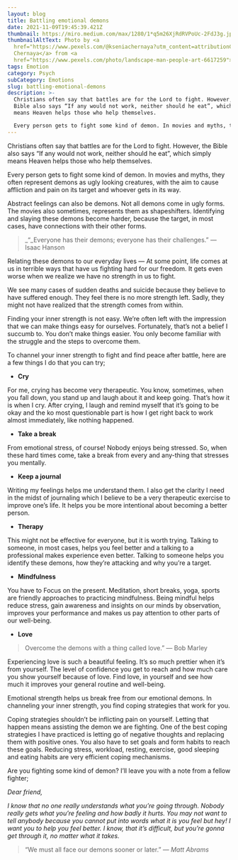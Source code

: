 ```yaml
---
layout: blog
title: Battling emotional demons
date: 2021-11-09T19:45:39.421Z
thumbnail: https://miro.medium.com/max/1280/1*q5m26XjRdRVPoUc-2FdJ3g.jpeg
thumbnailAltText: Photo by <a
  href="https://www.pexels.com/@kseniachernaya?utm_content=attributionCopyText&utm_medium=referral&utm_source=pexels">Ksenia
  Chernaya</a> from <a
  href="https://www.pexels.com/photo/landscape-man-people-art-6617259">Pexels</a>
tags: Emotion
category: Psych
subCategory: Emotions
slug: battling-emotional-demons
description: >-
  Christians often say that battles are for the Lord to fight. However, the
  Bible also says “If any would not work, neither should he eat”, which simply
  means Heaven helps those who help themselves.

  Every person gets to fight some kind of demon. In movies and myths, they often represent demons as ugly looking creatures, with the aim to cause affliction and pain on its target and whoever gets in its way.
---
```

Christians often say that battles are for the Lord to fight. However, the Bible also says “If any would not work, neither should he eat”, which simply means Heaven helps those who help themselves.

Every person gets to fight some kind of demon. In movies and myths, they often represent demons as ugly looking creatures, with the aim to cause affliction and pain on its target and whoever gets in its way.

Abstract feelings can also be demons. Not all demons come in ugly forms. The movies also sometimes, represents them as shapeshifters. Identifying and slaying these demons become harder, because the target, in most cases, have connections with their other forms.

> _“_Everyone has their demons; everyone has their challenges.” — Isaac Hanson

Relating these demons to our everyday lives — At some point, life comes at us in terrible ways that have us fighting hard for our freedom. It gets even worse when we realize we have no strength in us to fight.

We see many cases of sudden deaths and suicide because they believe to have suffered enough. They feel there is no more strength left. Sadly, they might not have realized that the strength comes from within.

Finding your inner strength is not easy. We’re often left with the impression that we can make things easy for ourselves. Fortunately, that’s not a belief I succumb to. You don’t make things easier. You only become familiar with the struggle and the steps to overcome them.

To channel your inner strength to fight and find peace after battle, here are a few things I do that you can try;

-   **Cry**

For me, crying has become very therapeutic. You know, sometimes, when you fall down, you stand up and laugh about it and keep going. That’s how it is when I cry. After crying, I laugh and remind myself that it’s going to be okay and the ko most questionable part is how I get right back to work almost immediately, like nothing happened.

-   **Take a break**

From emotional stress, of course! Nobody enjoys being stressed. So, when these hard times come, take a break from every and any-thing that stresses you mentally.

-   **Keep a journal**

Writing my feelings helps me understand them. I also get the clarity I need in the midst of journaling which I believe to be a very therapeutic exercise to improve one’s life. It helps you be more intentional about becoming a better person.

-   **Therapy**

This might not be effective for everyone, but it is worth trying. Talking to someone, in most cases, helps you feel better and a talking to a professional makes experience even better. Talking to someone helps you identify these demons, how they’re attacking and why you’re a target.

-   **Mindfulness**

You have to Focus on the present. Meditation, short breaks, yoga, sports are friendly approaches to practicing mindfulness. Being mindful helps reduce stress, gain awareness and insights on our minds by observation, improves your performance and makes us pay attention to other parts of our well-being.

-   **Love**

> Overcome the demons with a thing called love.” — Bob Marley

Experiencing love is such a beautiful feeling. It’s so much prettier when it’s from yourself. The level of confidence you get to reach and how much care you show yourself because of love. Find love, in yourself and see how much it improves your general routine and well-being.

Emotional strength helps us break free from our emotional demons. In channeling your inner strength, you find coping strategies that work for you.

Coping strategies shouldn’t be inflicting pain on yourself. Letting that happen means assisting the demon we are fighting. One of the best coping strategies I have practiced is letting go of negative thoughts and replacing them with positive ones. You also have to set goals and form habits to reach these goals. Reducing stress, workload, resting, exercise, good sleeping and eating habits are very efficient coping mechanisms.

Are you fighting some kind of demon? I’ll leave you with a note from a fellow fighter;

_Dear friend,_

_I know that no one really understands what you’re going through. Nobody really gets what you’re feeling and how badly it hurts. You may not want to tell anybody because you cannot put into words what it is you feel but hey! I want you to help you feel better. I know, that it’s difficult, but you’re gonna get through it, no matter what it takes._

> “We must all face our demons sooner or later.” _— Matt Abrams_